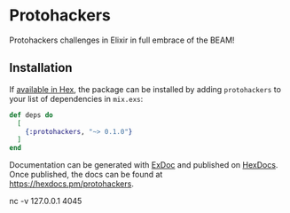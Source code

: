 # Protohackers

Protohackers challenges in Elixir in full embrace of the BEAM!

## Installation

If [available in Hex](https://hex.pm/docs/publish), the package can be installed
by adding `protohackers` to your list of dependencies in `mix.exs`:

```elixir
def deps do
  [
    {:protohackers, "~> 0.1.0"}
  ]
end
```

Documentation can be generated with [ExDoc](https://github.com/elixir-lang/ex_doc)
and published on [HexDocs](https://hexdocs.pm). Once published, the docs can
be found at <https://hexdocs.pm/protohackers>.

nc -v 127.0.0.1 4045

